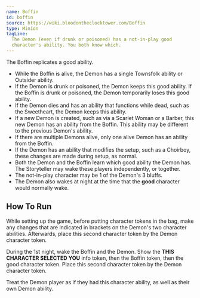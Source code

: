 ```yaml
---
name: Boffin
id: boffin
source: https://wiki.bloodontheclocktower.com/Boffin
type: Minion
tagLine:
  The Demon (even if drunk or poisoned) has a not-in-play good
  character's ability. You both know which.
---
```


The Boffin replicates a good ability.

- While the Boffin is alive, the Demon has a single Townsfolk ability or
  Outsider ability.
- If the Demon is drunk or poisoned, the Demon keeps this good ability.
  If the Boffin is drunk or poisoned, the Demon temporarily loses this
  good ability.
- If the Demon dies and has an ability that functions while dead, such
  as the Sweetheart, the Demon keeps this ability.
- If a new Demon is created, such as via a Scarlet Woman or a Barber,
  this new Demon has an ability from the Boffin. This ability may be
  different to the previous Demon's ability.
- If there are multiple Demons alive, only one alive Demon has an
  ability from the Boffin.
- If the Demon has an ability that modifies the setup, such as a
  Choirboy, these changes are made during setup, as normal.
- Both the Demon and the Boffin learn which good ability the Demon has.
  The Storyteller may wake these players independently, or together.
- The not-in-play character may be 1 of the Demon's 3 bluffs.
- The Demon also wakes at night at the time that the **good** character
  would normally wake.

## How To Run

While setting up the game, before putting character tokens in the bag,
make any changes that are indicated in brackets on the Demon's two
character abilities. Afterwards, place this second character token by
the Demon character token.

During the 1st night, wake the Boffin and the Demon. Show the **THIS
CHARACTER SELECTED YOU** info token, then the Boffin token, then the
good character token. Place this second character token by the Demon
character token.

Treat the Demon player as if they had this character ability, as well as
their own Demon ability.
